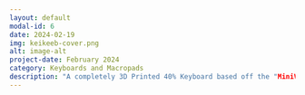```yaml
---
layout: default
modal-id: 6
date: 2024-02-19
img: keikeeb-cover.png
alt: image-alt
project-date: February 2024
category: Keyboards and Macropads
description: "A completely 3D Printed 40% Keyboard based off the "MiniVan" Layout. Powered by a Adafruit KB2040 Microcontroller, has RGB built into the case. Utilizes a 3 piece design; Main Plate (Switches and key mounting), Bottom Shell (Electronics and RGB) and Top Skirt (Aesthetic skirt around the body of the keyboard). The design was created by me in Fusion 360, 3D Printed on a BambuLabs P1S in Polymaker PETG. This project is currently not complete and requires some minor updates to the physical design, as well as updated QMK Firmware. There is currently 1 functional prototype and 1 non-functional prototype. https://github.com/potatoworld/KeiKeeb"
---
```

